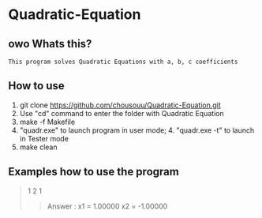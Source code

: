 # Quadratic-Equation

## owo Whats this?
    This program solves Quadratic Equations with a, b, c coefficients

## How to use 
1. git clone https://github.com/chousouu/Quadratic-Equation.git
2. Use "cd" command to enter the folder with Quadratic Equation
3. make -f Makefile 
4. "quadr.exe" to launch program in user mode;
    4. "quadr.exe -t" to launch in Tester mode
5. make clean

## Examples how to use the program
 > 1 2 1
 > > Answer :
 > x1 = 1.00000 x2 = -1.00000 
